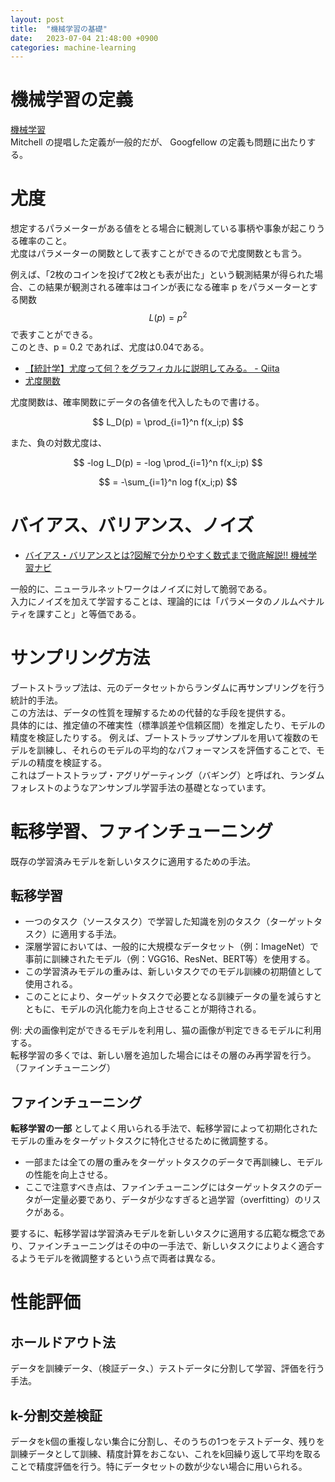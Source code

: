```yaml
---
layout: post
title:  "機械学習の基礎"
date:   2023-07-04 21:48:00 +0900
categories: machine-learning
---
```


# 機械学習の定義

[機械学習](https://ja.wikipedia.org/wiki/機械学習)  
Mitchell の提唱した定義が一般的だが、 Googfellow の定義も問題に出たりする。

# 尤度

想定するパラメーターがある値をとる場合に観測している事柄や事象が起こりうる確率のこと。  
尤度はパラメーターの関数として表すことができるので尤度関数とも言う。  
  
例えば、「2枚のコインを投げて2枚とも表が出た」という観測結果が得られた場合、この結果が観測される確率はコインが表になる確率 p をパラメーターとする関数 $$L(p) = p^2$$ で表すことができる。  
このとき、p = 0.2 であれば、尤度は0.04である。  
  
- [【統計学】尤度って何？をグラフィカルに説明してみる。 - Qiita](https://qiita.com/kenmatsu4/items/b28d1b3b3d291d0cc698)
- [尤度関数](https://ja.wikipedia.org/wiki/尤度関数)

尤度関数は、確率関数にデータの各値を代入したもので書ける。

$$
L_D(p) = \prod_{i=1}^n f(x_i;p)
$$

また、負の対数尤度は、

$$
-log L_D(p) = -log \prod_{i=1}^n f(x_i;p)
$$

$$
            = -\sum_{i=1}^n log f(x_i;p)
$$

# バイアス、バリアンス、ノイズ

- [バイアス・バリアンスとは?図解で分かりやすく数式まで徹底解説!! 機械学習ナビ](https://nisshingeppo.com/ai/whats-bias-variance/)

一般的に、ニューラルネットワークはノイズに対して脆弱である。  
入力にノイズを加えて学習することは、理論的には「パラメータのノルムペナルティを課すこと」と等価である。

# サンプリング方法

ブートストラップ法は、元のデータセットからランダムに再サンプリングを行う統計的手法。  
この方法は、データの性質を理解するための代替的な手段を提供する。  
 具体的には、推定値の不確実性（標準誤差や信頼区間）を推定したり、モデルの精度を検証したりする。
例えば、ブートストラップサンプルを用いて複数のモデルを訓練し、それらのモデルの平均的なパフォーマンスを評価することで、モデルの精度を検証する。  
これはブートストラップ・アグリゲーティング（バギング）と呼ばれ、ランダムフォレストのようなアンサンブル学習手法の基礎となっています。

# 転移学習、ファインチューニング

既存の学習済みモデルを新しいタスクに適用するための手法。

## 転移学習

- 一つのタスク（ソースタスク）で学習した知識を別のタスク（ターゲットタスク）に適用する手法。
- 深層学習においては、一般的に大規模なデータセット（例：ImageNet）で事前に訓練されたモデル（例：VGG16、ResNet、BERT等）を使用する。
- この学習済みモデルの重みは、新しいタスクでのモデル訓練の初期値として使用される。
- このことにより、ターゲットタスクで必要となる訓練データの量を減らすとともに、モデルの汎化能力を向上させることが期待される。

例: 犬の画像判定ができるモデルを利用し、猫の画像が判定できるモデルに利用する。  
転移学習の多くでは、新しい層を追加した場合にはその層のみ再学習を行う。（ファインチューニング）

## ファインチューニング

**転移学習の一部** としてよく用いられる手法で、転移学習によって初期化されたモデルの重みをターゲットタスクに特化させるために微調整する。

- 一部または全ての層の重みをターゲットタスクのデータで再訓練し、モデルの性能を向上させる。
- ここで注意すべき点は、ファインチューニングにはターゲットタスクのデータが一定量必要であり、データが少なすぎると過学習（overfitting）のリスクがある。

要するに、転移学習は学習済みモデルを新しいタスクに適用する広範な概念であり、ファインチューニングはその中の一手法で、新しいタスクによりよく適合するようモデルを微調整するという点で両者は異なる。

# 性能評価

## ホールドアウト法

データを訓練データ、（検証データ、）テストデータに分割して学習、評価を行う手法。

## k-分割交差検証

データをk個の重複しない集合に分割し、そのうちの1つをテストデータ、残りを訓練データとして訓練、精度計算をおこない、これをk回繰り返して平均を取ることで精度評価を行う。特にデータセットの数が少ない場合に用いられる。